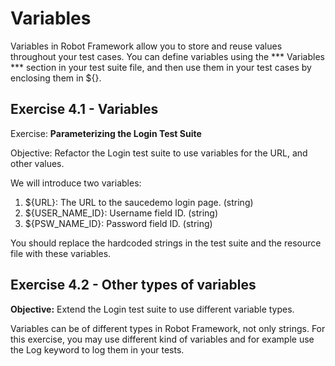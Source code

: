 # Variables

Variables in Robot Framework allow you to store and reuse values throughout your test cases. You can define variables using the *** Variables *** section in your test suite file, and then use them in your test cases by enclosing them in ${}.

## Exercise 4.1 - Variables

Exercise: **Parameterizing the Login Test Suite**

Objective: Refactor the Login test suite to use variables for the URL, and other values.

We will introduce two variables:

1. ${URL}: The URL to the saucedemo login page. (string)
2. ${USER_NAME_ID}: Username field ID. (string)
3. ${PSW_NAME_ID}: Password field ID. (string)

You should replace the hardcoded strings in the test suite and the resource file with these variables.

## Exercise 4.2 - Other types of variables

**Objective:** Extend the Login test suite to use different variable types.

Variables can be of different types in Robot Framework, not only strings. For this exercise, you may use different kind of variables and for example use the Log keyword to log them in your tests.